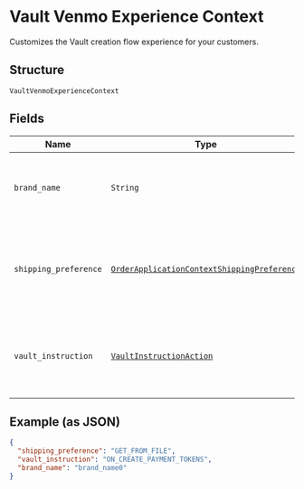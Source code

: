 
# Vault Venmo Experience Context

Customizes the Vault creation flow experience for your customers.

## Structure

`VaultVenmoExperienceContext`

## Fields

| Name | Type | Tags | Description |
|  --- | --- | --- | --- |
| `brand_name` | `String` | Optional | The label that overrides the business name in the PayPal account on the PayPal site. The pattern is defined by an external party and supports Unicode.<br><br>**Constraints**: *Minimum Length*: `1`, *Maximum Length*: `300`, *Pattern*: `^.*$` |
| `shipping_preference` | [`OrderApplicationContextShippingPreference`](../../doc/models/order-application-context-shipping-preference.md) | Optional | The shipping preference. This only applies to PayPal payment source.<br><br>**Default**: `OrderApplicationContextShippingPreference::GET_FROM_FILE`<br><br>**Constraints**: *Minimum Length*: `1`, *Maximum Length*: `255`, *Pattern*: `^[0-9A-Z_]+$` |
| `vault_instruction` | [`VaultInstructionAction`](../../doc/models/vault-instruction-action.md) | Optional | Vault Instruction on action to be performed after a successful payer approval.<br><br>**Default**: `VaultInstructionAction::ON_CREATE_PAYMENT_TOKENS`<br><br>**Constraints**: *Minimum Length*: `1`, *Maximum Length*: `255`, *Pattern*: `^[A-Z_]+$` |

## Example (as JSON)

```json
{
  "shipping_preference": "GET_FROM_FILE",
  "vault_instruction": "ON_CREATE_PAYMENT_TOKENS",
  "brand_name": "brand_name0"
}
```

